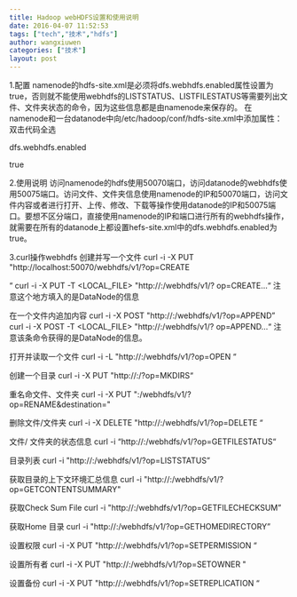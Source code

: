 ```yaml
---
title: Hadoop webHDFS设置和使用说明
date: 2016-04-07 11:52:53
tags: ["tech","技术","hdfs"]
author: wangxiuwen
categories: ["技术"]
layout: post
---
```


1.配置
namenode的hdfs-site.xml是必须将dfs.webhdfs.enabled属性设置为true，否则就不能使用webhdfs的LISTSTATUS、LISTFILESTATUS等需要列出文件、文件夹状态的命令，因为这些信息都是由namenode来保存的。
在namenode和一台datanode中向/etc/hadoop/conf/hdfs-site.xml中添加属性：
双击代码全选


<property> 

<name>dfs.webhdfs.enabled</name> 

<value>true</value> 

</property>

2.使用说明
访问namenode的hdfs使用50070端口，访问datanode的webhdfs使用50075端口。访问文件、文件夹信息使用namenode的IP和50070端口，访问文件内容或者进行打开、上传、修改、下载等操作使用datanode的IP和50075端口。要想不区分端口，直接使用namenode的IP和端口进行所有的webhdfs操作，就需要在所有的datanode上都设置hefs-site.xml中的dfs.webhdfs.enabled为true。

3.curl操作webhdfs
创建并写一个文件
curl -i -X PUT "http://localhost:50070/webhdfs/v1/<PATH>?op=CREATE

“
curl -i -X PUT -T <LOCAL_FILE> "http://<DATANODE>:<PORT>/webhdfs/v1/<PATH>?
op=CREATE...“
注意这个地方填入的是DataNode的信息

在一个文件内追加内容
curl -i -X POST "http://<HOST>:<PORT>/webhdfs/v1/<PATH>?op=APPEND”
curl -i -X POST -T <LOCAL_FILE> "http://<DATANODE>:<PORT>/webhdfs/v1/<PATH>?
op=APPEND...“
注意该条命令获得的是DataNode的信息。

打开并读取一个文件
curl -i -L "http://<HOST>:<PORT>/webhdfs/v1/<PATH>?op=OPEN
“

创建一个目录
curl -i -X PUT "http://<HOST>:<PORT>/<PATH>?op=MKDIRS“

重名命文件、文件夹
curl -i -X PUT "<HOST>:<PORT>/webhdfs/v1/<PATH>?op=RENAME&destination=<PATH>"

删除文件/文件夹
curl -i -X DELETE "http://<host>:<port>/webhdfs/v1/<path>?op=DELETE “

文件/ 文件夹的状态信息
curl -i “http://<HOST>:<PORT>/webhdfs/v1/<PATH>?op=GETFILESTATUS“

目录列表
curl -i "http://<HOST>:<PORT>/webhdfs/v1/<PATH>?op=LISTSTATUS”

获取目录的上下文环境汇总信息
curl -i "http://<HOST>:<PORT>/webhdfs/v1/<PATH>?op=GETCONTENTSUMMARY"

获取Check Sum File
curl -i "http://<HOST>:<PORT>/webhdfs/v1/<PATH>?op=GETFILECHECKSUM”

获取Home 目录
curl -i "http://<HOST>:<PORT>/webhdfs/v1/?op=GETHOMEDIRECTORY”

设置权限
curl -i -X PUT "http://<HOST>:<PORT>/webhdfs/v1/<PATH>?op=SETPERMISSION “

设置所有者
curl -i -X PUT "http://<HOST>:<PORT>/webhdfs/v1/<PATH>?op=SETOWNER "

设置备份
curl -i -X PUT "http://<HOST>:<PORT>/webhdfs/v1/<PATH>?op=SETREPLICATION “

